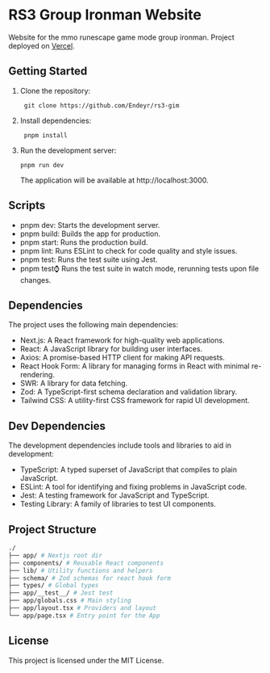 # RS3 Group Ironman Website

Website for the mmo runescape game mode group ironman. Project deployed on [Vercel](https://rs3-gim.vercel.app/).

## Getting Started

1. Clone the repository:

   ```nodejs
    git clone https://github.com/Endeyr/rs3-gim
   ```

2. Install dependencies:

   ```nodejs
    pnpm install
   ```

3. Run the development server:
   ```nodejs
   pnpm run dev
   ```
   The application will be available at http://localhost:3000.

## Scripts

- pnpm dev: Starts the development server.
- pnpm build: Builds the app for production.
- pnpm start: Runs the production build.
- pnpm lint: Runs ESLint to check for code quality and style issues.
- pnpm test: Runs the test suite using Jest.
- pnpm test:watch: Runs the test suite in watch mode, rerunning tests upon file changes.

## Dependencies

The project uses the following main dependencies:

- Next.js: A React framework for high-quality web applications.
- React: A JavaScript library for building user interfaces.
- Axios: A promise-based HTTP client for making API requests.
- React Hook Form: A library for managing forms in React with minimal re-rendering.
- SWR: A library for data fetching.
- Zod: A TypeScript-first schema declaration and validation library.
- Tailwind CSS: A utility-first CSS framework for rapid UI development.

## Dev Dependencies

The development dependencies include tools and libraries to aid in development:

- TypeScript: A typed superset of JavaScript that compiles to plain JavaScript.
- ESLint: A tool for identifying and fixing problems in JavaScript code.
- Jest: A testing framework for JavaScript and TypeScript.
- Testing Library: A family of libraries to test UI components. 

## Project Structure

```bash
./
├── app/ # Nextjs root dir
├── components/ # Reusable React components
├── lib/ # Utility functions and helpers
├── schema/ # Zod schemas for react hook form
├── types/ # Global types
├── app/__test__/ # Jest test
├── app/globals.css # Main styling
├── app/layout.tsx # Providers and layout
└── app/page.tsx # Entry point for the App
```

## License

This project is licensed under the MIT License.
